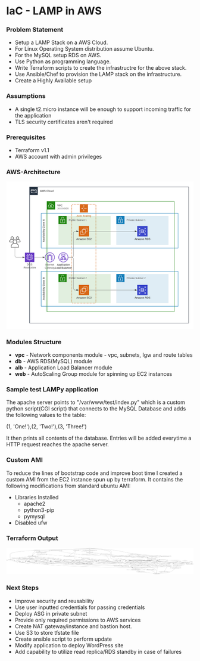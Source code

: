 # IaC - LAMP in AWS

### Problem Statement

* Setup a LAMP Stack on a AWS Cloud.
* For Linux Operating System distribution assume Ubuntu.
* For the MySQL setup RDS on AWS.
* Use Python as programming language.
* Write Terraform scripts to create the infrastructre for the above stack.
* Use Ansible/Chef to provision the LAMP stack on the infrastructure.
* Create a Highly Available setup

### Assumptions

* A single t2.micro instance will be enough to support incoming traffic for the application
* TLS security certificates aren't required

### Prerequisites 
* Terraform v1.1
* AWS account with admin privileges

### **AWS-Architecture**
![alt text](AWS-Architecture.png?raw=true)

### Modules Structure

* **vpc** - Network components module - vpc, subnets, Igw and route tables
* **db** - AWS RDS(MySQL) module
* **alb** - Application Load Balancer module 
* **web** - AutoScaling Group module for spinning up EC2 instances 

### Sample test LAMPy application

The apache server points to "/var/www/test/index.py" which is a custom python script(CGI script) that connects to the MySQL Database and adds the following values to the table:

(1, 'One!'),(2, 'Two!'),(3, 'Three!')

It then prints all contents of the database. Entries will be added everytime a HTTP request reaches the apache server. 

### Custom AMI

To reduce the lines of bootstrap code and improve boot time I created a custom AMI from the EC2 instance spun up by terraform. It contains the following modifications from standard ubuntu AMI:
* Libraries Installed
  * apache2
  * python3-pip
  * pymysql
* Disabled ufw

### **Terraform Output**
![alt text](terraform_graph.png?raw=true)

### Next Steps

* Improve security and reusability 
 * Use user inputted credentials for passing credentials
 * Deploy ASG in private subnet
 * Provide only required permissions to AWS services
* Create NAT gateway/instance and bastion host. 
* Use S3 to store tfstate file 
* Create ansible script to perform update
* Modify application to deploy WordPress site
* Add capability to utilize read replica/RDS standby in case of failures
